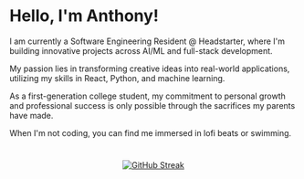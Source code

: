 # Hello, I'm Anthony!

I am currently a Software Engineering Resident @ Headstarter, where I'm building innovative projects across AI/ML and full-stack development. 

My passion lies in transforming creative ideas into real-world applications, utilizing my skills in React, Python, and machine learning. 

As a first-generation college student, my commitment to personal growth and professional success is only possible through the sacrifices my parents have made.

When I'm not coding, you can find me immersed in lofi beats or swimming.
#
<p align="center">
    <a href="https://git.io/streak-stats"><img src="https://streak-stats.demolab.com?user=anbguye&theme=tokyonight-duo&hide_border=true&date_format=n%2Fj%5B%2FY%5D" alt="GitHub Streak" /></a>
</p>
  
 
 
